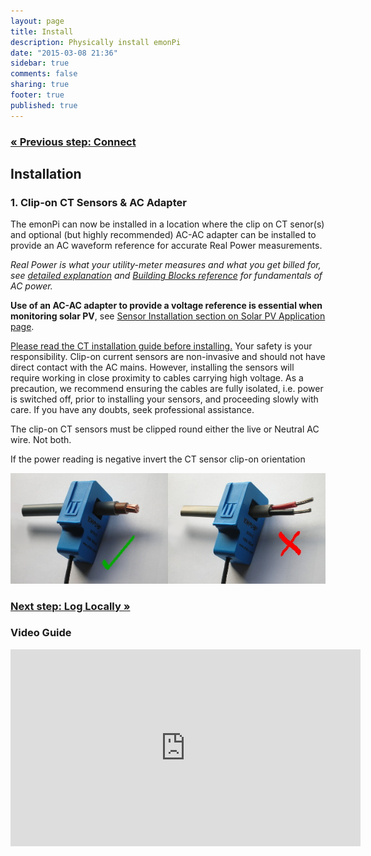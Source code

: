```yaml
---
layout: page
title: Install
description: Physically install emonPi
date: "2015-03-08 21:36"
sidebar: true
comments: false
sharing: true
footer: true
published: true
---
```

### [&laquo; Previous step: Connect](/setup/connect/)

## Installation

### 1. Clip-on CT Sensors & AC Adapter 
The emonPi can now be installed in a location where the clip on CT senor(s) and optional (but highly recommended) AC-AC adapter can be installed to provide an AC waveform reference for accurate Real Power measurements. 

*Real Power is what your utility-meter measures and what you get billed for, see [detailed explanation](http://openenergymonitor.org/emon/applications/homeenergy) and [Building Blocks reference](http://openenergymonitor.org/emon/buildingblocks) for fundamentals of AC power.* 

**Use of an AC-AC adapter to provide a voltage reference is essential when monitoring solar PV**, see [Sensor Installation section on Solar PV Application page](/applications/solar-pv/#sensor-installation). 

<p class='note warning'>
<a href="https://openenergymonitor.org/emon/Current_Transformer_Installation">Please read the CT installation guide before installing.</a>
Your safety is your responsibility. Clip-on current sensors are non-invasive and should not have direct contact with the AC mains. However, installing the sensors will require working in close proximity to cables carrying high voltage. As a precaution, we recommend ensuring the cables are fully isolated, i.e. power is switched off, prior to installing your sensors, and proceeding slowly with care. If you have any doubts, seek professional assistance.
</p>

<p class='note'>
The clip-on CT sensors must be clipped round either the live or Neutral AC wire. Not both.
</p>

If the power reading is negative invert the CT sensor clip-on orientation

![CT sensor installation ](/images/applications/solar-pv/ctinstall.jpg)

### [Next step: Log Locally &raquo;](/setup/local/)

### Video Guide
<div class='videoWrapper'>
<iframe width="560" height="315" src="https://www.youtube.com/embed/6SB4fRYQjno" frameborder="0" allowfullscreen></iframe>
</div>
